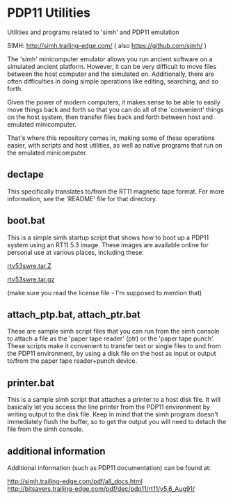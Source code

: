 # PDP11 Utilities

Utilities and programs related to 'simh' and PDP11 emulation

SIMH:  http://simh.trailing-edge.com/
( also https://github.com/simh/ )

The 'simh' minicomputer emulator allows you run ancient software on a
simulated ancient platform.  However, it can be very difficult to move
files between the host computer and the simulated on.  Additionally,
there are often difficulties in doing simple operations like editing,
searching, and so forth.

Given the power of modern computers, it makes sense to be able to easily
move things back and forth so that you can do all of the 'convenient'
things on the host system, then transfer files back and forth between
host and emulated minicomputer.

That's where this repository comes in, making some of these operations
easier, with scripts and host utilities, as well as native programs that
run on the emulated minicomputer.

## dectape

This specifically translates to/from the RT11 magnetic tape format. For
more information, see the 'README' file for that directory.

## boot.bat

This is a simple simh startup script that shows how to boot up a PDP11
system using an RT11 5.3 image.  These images are available online for
personal use at various places, including these:

  <a href="http://simh.trailing-edge.com/kits/rtv53swre.tar.Z">rtv53swre.tar.Z</a><br>

  <a href="ftp://minnie.tuhs.org/pub/PDP-11/Sims/Supnik_2.3/software/rtv53swre.tar.gz">rtv53swre.tar.gz</a></br>

  (make sure you read the license file - I'm supposed to mention that)

## attach_ptp.bat, attach_ptr.bat

These are sample simh script files that you can run from the simh console
to attach a file as the 'paper tape reader' (ptr) or the 'paper tape
punch'. These scripts make it convenient to transfer text or single files
to and from the PDP11 environment, by using a disk file on the host as
input or output to/from the paper tape reader+punch device.

## printer.bat

This is a sample simh script that attaches a printer to a host disk file.
It will basically let you access the line printer from the PDP11
environment by writing output to the disk file.  Keep in mind that the
simh program doesn't immediately flush the buffer, so to get the output
you will need to detach the file from the simh console.


## additional information

Additional information (such as PDP11 documentation) can be found at:

  <a href="http://simh.trailing-edge.com/pdf/all_docs.html">
    http://simh.trailing-edge.com/pdf/all_docs.html</a><br>

  <a href="http://bitsavers.trailing-edge.com/pdf/dec/pdp11/rt11/v5.6_Aug91/">
    http://bitsavers.trailing-edge.com/pdf/dec/pdp11/rt11/v5.6_Aug91/</a><br>


